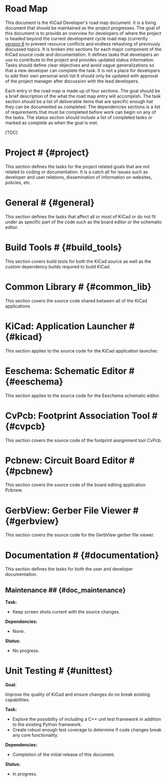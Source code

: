 # Road Map #

This document is the KiCad Developer's road map document.  It is a living
document that should be maintained as the project progresses.  The goal of
this document is to provide an overview for developers of where the project
is headed beyond the current development cycle road map (currently
[version 6](./v6_road_map.html) to prevent resource conflicts and endless
rehashing of previously discussed topics.  It is broken into sections for
each major component of the KiCad source code and documentation.  It defines
tasks that developers an use to contribute to the project and provides updated
status information.  Tasks should define clear objectives and avoid vague
generalizations so that a new developer can complete the task.  It is not a
place for developers to add their own personal wish list  It should only be
updated with approval of the project manager after discussion with the lead
developers.

Each entry in the road map is made up of four sections.  The goal should
be a brief description of the what the road map entry will accomplish.  The
task section should be a list of deliverable items that are specific enough
hat they can be documented as completed.  The dependencies sections is a list
of requirements that must be completed before work can begin on any of the
tasks.  The status section should include a list of completed tasks or marked
as complete as when the goal is met.

[TOC]

# Project # {#project}
This section defines the tasks for the project related goals that are not
related to coding or documentation.  It is a catch all for issues such as
developer and user relations, dissemination of information on websites,
policies, etc.


# General # {#general}
This section defines the tasks that affect all or most of KiCad or do not
fit under as specific part of the code such as the board editor or the
schematic editor.


# Build Tools # {#build_tools}
This section covers build tools for both the KiCad source as well as the
custom dependency builds required to build KiCad.


# Common Library # {#common_lib}
This section covers the source code shared between all of the KiCad
applications


# KiCad: Application Launcher # {#kicad}
This section applies to the source code for the KiCad application launcher.


# Eeschema: Schematic Editor # {#eeschema}
This section applies to the source code for the Eeschema schematic editor.


# CvPcb: Footprint Association Tool # {#cvpcb}
This section covers the source code of the footprint assignment tool CvPcb.


# Pcbnew: Circuit Board Editor # {#pcbnew}
This section covers the source code of the board editing application Pcbnew.


# GerbView: Gerber File Viewer # {#gerbview}

This section covers the source code for the GerbView gerber file viewer.


# Documentation # {#documentation}
This section defines the tasks for both the user and developer documentation.

## Maintenance ## {#doc_maintenance}
**Task:**
- Keep screen shots current with the source changes.

**Dependencies:**
- None.

**Status:**
- No progress.


# Unit Testing # {#unittest}
**Goal:**

Improve the quality of KiCad and ensure changes do no break existing
capabilities.

**Task:**
- Explore the possibility of including a C++ unit test framework in addition
  to the existing Python framework.
- Create robust enough test coverage to determine if code changes break any
  core functionality.

**Dependencies:**
- Completion of the initial release of this document.

**Status:**
- In progress.


[kicad-website]:http://kicad-pcb.org/
[kicad-docs]:http://ci.kicad-pcb.org/job/kicad-doxygen/ws/Documentation/doxygen/html/index.html
